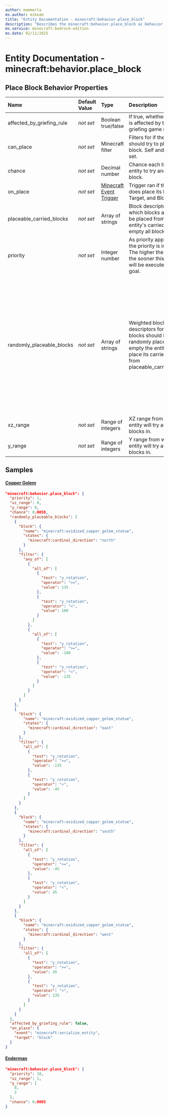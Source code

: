 ```yaml
---
author: mammerla
ms.author: mikeam
title: "Entity Documentation - minecraft:behavior.place_block"
description: "Describes the minecraft:behavior.place_block ai behavior component"
ms.service: minecraft-bedrock-edition
ms.date: 02/11/2025 
---
```


# Entity Documentation - minecraft:behavior.place_block


## Place Block Behavior Properties

|Name       |Default Value |Type |Description |Example Values |
|:----------|:-------------|:----|:-----------|:------------- |
| affected_by_griefing_rule | *not set* | Boolean true/false | If true, whether the goal is affected by the mob griefing game rule. |  | 
| can_place | *not set* | Minecraft filter | Filters for if the entity should try to place its block. Self and Target are set. |  | 
| chance | *not set* | Decimal number | Chance each tick for the entity to try and place a block. | Copper Golem: `0.0058`, Enderman: `0.0005` | 
| on_place | *not set* | [Minecraft Event Trigger](../Definitions/NestedTables/triggers.md) | Trigger ran if the entity does place its block. Self, Target, and Block are set. | Copper Golem: `{"event":"minecraft:serialize_entity","target":"block"}` | 
| placeable_carried_blocks | *not set* | Array of strings | Block descriptors for which blocks are valid to be placed from the entity's carried item, if empty all blocks are valid. |  | 
| priority | *not set* | Integer number | As priority approaches 0, the priority is increased. The higher the priority, the sooner this behavior will be executed as a goal. | Copper Golem: `1`, Enderman: `10` | 
| randomly_placeable_blocks | *not set* | Array of strings | Weighted block descriptors for which blocks should be randomly placed, if empty the entity will try to place its carried block from placeable_carried_blocks. | Copper Golem: `[{"block":{"name":"minecraft:oxidized_copper_golem_statue","states":{"minecraft:cardinal_direction":"north"}},"filter":{"any_of":[{"all_of":[{"test":"y_rotation","operator":">=","value":135},{"test":"y_rotation","operator":"<","value":180}]},{"all_of":[{"test":"y_rotation","operator":">=","value":-180},{"test":"y_rotation","operator":"<","value":-135}]}]}},{"block":{"name":"minecraft:oxidized_copper_golem_statue","states":{"minecraft:cardinal_direction":"east"}},"filter":{"all_of":[{"test":"y_rotation","operator":">=","value":-135},{"test":"y_rotation","operator":"<","value":-45}]}},{"block":{"name":"minecraft:oxidized_copper_golem_statue","states":{"minecraft:cardinal_direction":"south"}},"filter":{"all_of":[{"test":"y_rotation","operator":">=","value":-45},{"test":"y_rotation","operator":"<","value":45}]}},{"block":{"name":"minecraft:oxidized_copper_golem_statue","states":{"minecraft:cardinal_direction":"west"}},"filter":{"all_of":[{"test":"y_rotation","operator":">=","value":45},{"test":"y_rotation","operator":"<","value":135}]}}]` | 
| xz_range | *not set* | Range of integers | XZ range from which the entity will try and place blocks in. | Enderman: `1` | 
| y_range | *not set* | Range of integers | Y range from which the entity will try and place blocks in. | Enderman: `[0,2]` | 

## Samples

#### [Copper Golem](https://github.com/Mojang/bedrock-samples/tree/preview/behavior_pack/entities/copper_golem.json)


```json
"minecraft:behavior.place_block": {
  "priority": 1,
  "xz_range": 0,
  "y_range": 0,
  "chance": 0.0058,
  "randomly_placeable_blocks": [
    {
      "block": {
        "name": "minecraft:oxidized_copper_golem_statue",
        "states": {
          "minecraft:cardinal_direction": "north"
        }
      },
      "filter": {
        "any_of": [
          {
            "all_of": [
              {
                "test": "y_rotation",
                "operator": ">=",
                "value": 135
              },
              {
                "test": "y_rotation",
                "operator": "<",
                "value": 180
              }
            ]
          },
          {
            "all_of": [
              {
                "test": "y_rotation",
                "operator": ">=",
                "value": -180
              },
              {
                "test": "y_rotation",
                "operator": "<",
                "value": -135
              }
            ]
          }
        ]
      }
    },
    {
      "block": {
        "name": "minecraft:oxidized_copper_golem_statue",
        "states": {
          "minecraft:cardinal_direction": "east"
        }
      },
      "filter": {
        "all_of": [
          {
            "test": "y_rotation",
            "operator": ">=",
            "value": -135
          },
          {
            "test": "y_rotation",
            "operator": "<",
            "value": -45
          }
        ]
      }
    },
    {
      "block": {
        "name": "minecraft:oxidized_copper_golem_statue",
        "states": {
          "minecraft:cardinal_direction": "south"
        }
      },
      "filter": {
        "all_of": [
          {
            "test": "y_rotation",
            "operator": ">=",
            "value": -45
          },
          {
            "test": "y_rotation",
            "operator": "<",
            "value": 45
          }
        ]
      }
    },
    {
      "block": {
        "name": "minecraft:oxidized_copper_golem_statue",
        "states": {
          "minecraft:cardinal_direction": "west"
        }
      },
      "filter": {
        "all_of": [
          {
            "test": "y_rotation",
            "operator": ">=",
            "value": 45
          },
          {
            "test": "y_rotation",
            "operator": "<",
            "value": 135
          }
        ]
      }
    }
  ],
  "affected_by_griefing_rule": false,
  "on_place": {
    "event": "minecraft:serialize_entity",
    "target": "block"
  }
}
```

#### [Enderman](https://github.com/Mojang/bedrock-samples/tree/preview/behavior_pack/entities/enderman.json)


```json
"minecraft:behavior.place_block": {
  "priority": 10,
  "xz_range": 1,
  "y_range": [
    0,
    2
  ],
  "chance": 0.0005
}
```
